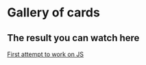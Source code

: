 # Gallery of cards
## The result you can watch here
[First attempt to work on JS](https://vicatoriya.github.io/Gallery-of-cards/)
